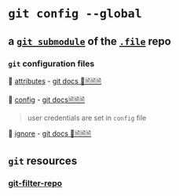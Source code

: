 # `git config --global`

## a [`git submodule`](https://git-scm.com/book/en/v2/Git-Tools-Submodules) of the [`.file`](https://github.com/InSuperposition/.file.git) repo

### `git` configuration files

📄 [attributes](attributes) - [git docs 📕🗎🗎🗎](https://git-scm.com/docs/gitattributes)

📄 [config](config) - [git docs🗎🗎🗎](https://git-scm.com/docs/git-config)

> user credentials are set in `config` file

📄 [ignore](ignore) - [git docs 📕🗎🗎🗎](https://git-scm.com/docs/gitignore)

## `git` resources

### [git-filter-repo](https://github.com/newren/git-filter-repo?tab=readme-ov-file#table-of-contents)
